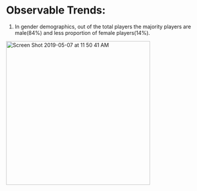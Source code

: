 # Observable Trends:

1)	In gender demographics, out of the total players the majority players are male(84%) and less proportion of female players(14%).

<img width="390" alt="Screen Shot 2019-05-07 at 11 50 41 AM" src="https://user-images.githubusercontent.com/49076702/57473934-d1391600-7245-11e9-9692-95ad74a01f0c.png">
